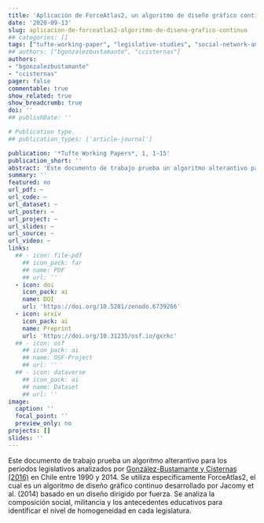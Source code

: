 ```yaml
---
title: 'Aplicación de ForceAtlas2, un algoritmo de diseño gráfico continuo, para el estudio de las élites'
date: '2020-09-13'
slug: aplicacion-de-forceatlas2-algoritmo-de-diseno-grafico-continuo
## categories: []
tags: ["tufte-working-paper", "legislative-studies", "social-network-analysis"]
## authors: ["bgonzalezbustamante", "ccisternas"]
authors:
- "bgonzalezbustamante"
- "ccisternas"
pager: false
commentable: true
show_related: true
show_breadcrumb: true
doi: ''
## publishDate: ''

# Publication type.
## publication_types: ['article-journal']

publication: '*Tufte Working Papers*, 1, 1-15'
publication_short: ''
abstract: 'Este documento de trabajo prueba un algoritmo alterantivo para los períodos legislativos analizados por [González-Bustamante y Cisternas (2016)](https://bgonzalezbustamante.com/publication/elites-politicas-en-el-poder-legislativo-chileno-la-camara-de-diputados/) en Chile entre 1990 y 2014. Se utiliza específicamente ForceAtlas2, el cual es un algoritmo de diseño gráfico continuo desarrollado por Jacomy et al. (2014) basado en un diseño dirigido por fuerza. Se analiza la composición social, militancia y los antecedentes educativos para identificar el nivel de homogeneidad en cada legislatura.'
summary: ''
featured: no
url_pdf: ~
url_code: ~
url_dataset: ~
url_poster: ~
url_project: ~
url_slides: ~
url_source: ~
url_video: ~
links:
  ## - icon: file-pdf
    ## icon_pack: far
    ## name: PDF
    ## url: ''
  - icon: doi
    icon_pack: ai
    name: DOI
    url: 'https://doi.org/10.5281/zenodo.6739266'
  - icon: arxiv
    icon_pack: ai
    name: Preprint
    url: 'https://doi.org/10.31235/osf.io/gxrkc'
  ## - icon: osf
    ## icon_pack: ai
    ## name: OSF-Project
    ## url: ''
  ## - icon: dataverse
    ## icon_pack: ai
    ## name: Dataset
    ## url: ''
image:
  caption: ''
  focal_point: ''
  preview_only: no
projects: []
slides: ''
---
```


Este documento de trabajo prueba un algoritmo alterantivo para los períodos legislativos analizados por [González-Bustamante y Cisternas (2016)](https://bgonzalezbustamante.com/publication/elites-politicas-en-el-poder-legislativo-chileno-la-camara-de-diputados/) en Chile entre 1990 y 2014. Se utiliza específicamente ForceAtlas2, el cual es un algoritmo de diseño gráfico continuo desarrollado por Jacomy et al. (2014) basado en un diseño dirigido por fuerza. Se analiza la composición social, militancia y los antecedentes educativos para identificar el nivel de homogeneidad en cada legislatura.